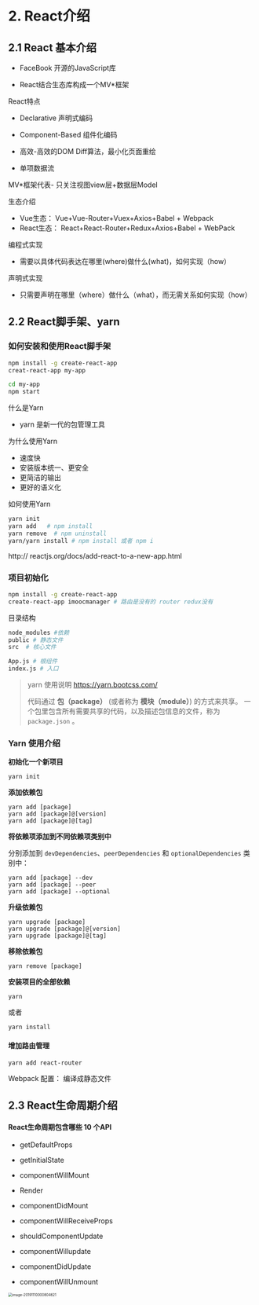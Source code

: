 # 2. React介绍

## 2.1 React 基本介绍

- FaceBook 开源的JavaScript库

- React结合生态库构成一个MV*框架

React特点

- Declarative 声明式编码

- Component-Based 组件化编码

- 高效-高效的DOM Diff算法，最小化页面重绘

- 单项数据流

MV*框架代表- 只关注视图view层+数据层Model



生态介绍

- Vue生态： Vue+Vue-Router+Vuex+Axios+Babel + Webpack
- React生态： React+React-Router+Redux+Axios+Babel + WebPack

编程式实现

- 需要以具体代码表达在哪里(where)做什么(what)，如何实现（how）

声明式实现

- 只需要声明在哪里（where）做什么（what），而无需关系如何实现（how）

## 2.2 React脚手架、yarn

### 如何安装和使用React脚手架 

```sh
npm install -g create-react-app
creat-react-app my-app

cd my-app
npm start
```

什么是Yarn

- yarn 是新一代的包管理工具

为什么使用Yarn

- 速度快
- 安装版本统一、更安全
- 更简洁的输出
- 更好的语义化

如何使用Yarn

```sh
yarn init
yarn add   # npm install 
yarn remove  # npm uninstall
yarn/yarn install # npm install 或者 npm i
```

http:// reactjs.org/docs/add-react-to-a-new-app.html

### 项目初始化

```sh
npm install -g create-react-app
create-react-app imoocmanager # 路由是没有的 router redux没有


```

目录结构

```sh
node_modules #依赖
public # 静态文件
src  # 核心文件

App.js # 根组件
index.js # 入口
```



> yarn 使用说明 https://yarn.bootcss.com/
>
> 代码通过 **包（package）** (或者称为 **模块（module）**) 的方式来共享。 一个包里包含所有需要共享的代码，以及描述包信息的文件，称为 `package.json` 。

### Yarn 使用介绍

**初始化一个新项目**

```
yarn init
```

**添加依赖包**

```
yarn add [package]
yarn add [package]@[version]
yarn add [package]@[tag]
```

**将依赖项添加到不同依赖项类别中**

分别添加到 `devDependencies`、`peerDependencies` 和 `optionalDependencies` 类别中：

```
yarn add [package] --dev
yarn add [package] --peer
yarn add [package] --optional
```

**升级依赖包**

```
yarn upgrade [package]
yarn upgrade [package]@[version]
yarn upgrade [package]@[tag]
```

**移除依赖包**

```
yarn remove [package]
```

**安装项目的全部依赖**

```
yarn
```

或者

```
yarn install
```

#### 增加路由管理

```
yarn add react-router
```

Webpack 配置： 编译成静态文件



## 2.3 React生命周期介绍

#### React生命周期包含哪些 10 个API

- getDefaultProps

- getInitialState
- componentWillMount
- Render
- componentDidMount
- componentWillReceiveProps
- shouldComponentUpdate
- componentWillupdate
- componentDidUpdate
- componentWillUnmount

<img src="/Users/airren/Dropbox/JavaNote/imooc/imooc_antd教程/img/image-20191110000804621.png" alt="image-20191110000804621" style="zoom:50%;" />